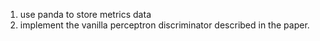 1. use panda to store metrics data
2. implement the vanilla perceptron discriminator described in the paper.
